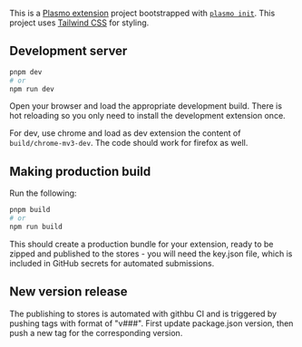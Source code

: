 This is a [Plasmo extension](https://docs.plasmo.com/) project bootstrapped with [`plasmo init`](https://www.npmjs.com/package/plasmo).
This project uses [Tailwind CSS](https://tailwindcss.com/) for styling.

## Development server
```bash
pnpm dev
# or
npm run dev
```

Open your browser and load the appropriate development build.
There is hot reloading so you only need to install the development extension once.

For dev, use chrome and load as dev extension the content of `build/chrome-mv3-dev`. The code should work for firefox as well.


## Making production build

Run the following:

```bash
pnpm build
# or
npm run build
```

This should create a production bundle for your extension, ready to be zipped and published to the stores - 
you will need the key.json file, which is included in GitHub secrets for automated submissions.

## New version release
The publishing to stores is automated with githbu CI and is triggered by pushing tags with format of "v###". 
First update package.json version, then push a new tag for the corresponding version.
